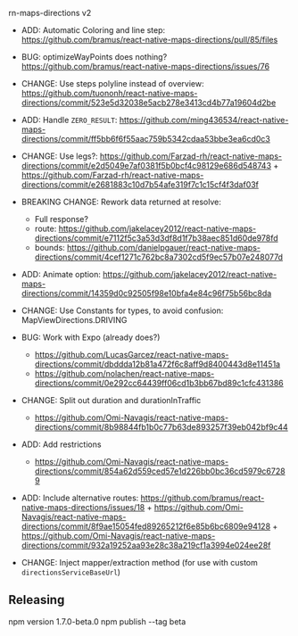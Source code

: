 rn-maps-directions v2

- ADD: Automatic Coloring and line step: https://github.com/bramus/react-native-maps-directions/pull/85/files
- BUG: optimizeWayPoints does nothing? https://github.com/bramus/react-native-maps-directions/issues/76

- CHANGE: Use steps polyline instead of overview: https://github.com/tuononh/react-native-maps-directions/commit/523e5d32038e5acb278e3413cd4b77a19604d2be
- ADD: Handle `ZERO_RESULT`: https://github.com/ming436534/react-native-maps-directions/commit/ff5bb6f6f55aac759b5342cdaa53bbe3ea6cd0c3
- CHANGE: Use legs?: https://github.com/Farzad-rh/react-native-maps-directions/commit/e2d5049e7af0381f5b0bcf4c98129e686d548743 + https://github.com/Farzad-rh/react-native-maps-directions/commit/e2681883c10d7b54afe319f7c1c15cf4f3daf03f
- BREAKING CHANGE: Rework data returned at resolve:
	- Full response?
	- route: https://github.com/jakelacey2012/react-native-maps-directions/commit/e7112f5c3a53d3df8d1f7b38aec851d60de978fd
	- bounds: https://github.com/danielpgauer/react-native-maps-directions/commit/4cef1271c762bc8a7302cd5f9ec57b07e248077d
- ADD: Animate option: https://github.com/jakelacey2012/react-native-maps-directions/commit/14359d0c92505f98e10bfa4e84c96f75b56bc8da
- CHANGE: Use Constants for types, to avoid confusion: MapViewDirections.DRIVING
- BUG: Work with Expo (already does?)
	- https://github.com/LucasGarcez/react-native-maps-directions/commit/dbddda12b81a472f6c8aff9d8400443d8e11451a
	- https://github.com/nolachen/react-native-maps-directions/commit/0e292cc64439ff06cd1b3bb67bd89c1cfc431386
- CHANGE: Split out duration and durationInTraffic
	- https://github.com/Omi-Navagis/react-native-maps-directions/commit/8b98844fb1b0c77b63de893257f39eb042bf9c44
- ADD: Add restrictions
	- https://github.com/Omi-Navagis/react-native-maps-directions/commit/854a62d559ced57e1d226bb0bc36cd5979c67289
- ADD: Include alternative routes: https://github.com/bramus/react-native-maps-directions/issues/18 + https://github.com/Omi-Navagis/react-native-maps-directions/commit/8f9ae15054fed89265212f6e85b6bc6809e94128 + https://github.com/Omi-Navagis/react-native-maps-directions/commit/932a19252aa93e28c38a219cf1a3994e024ee28f

- CHANGE: Inject mapper/extraction method (for use with custom `directionsServiceBaseUrl`)


## Releasing

npm version 1.7.0-beta.0
npm publish --tag beta